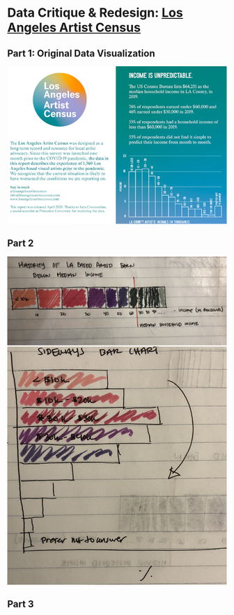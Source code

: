 # Data Critique & Redesign: [Los Angeles Artist Census](https://losangelesartistcensus.com/imgs/LA%20Artist%20Census%20Quick%20REPORT.jpg) 

## Part 1: Original Data Visualization
<img src="https://github.com/sarikasanyal/sarikas/blob/main/TSWD_Artist%20Census.png"/>

## Part 2

<img src="https://github.com/sarikasanyal/sarikas/blob/main/TSWD%20Assignment_wireframe.jpg"/>

<img src="https://github.com/sarikasanyal/sarikas/blob/main/TSWD%20Sketch.jpg"/>

## Part 3
